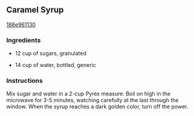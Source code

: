 ## Caramel Syrup

[188e961130](http://www.food.com/recipe/caramel-syrup-307031)

### Ingredients

 - 12 cup of sugars, granulated

 - 14 cup of water, bottled, generic

### Instructions

Mix sugar and water in a 2-cup Pyrex measure. Boil on high in the microwave for 3-5 minutes, watching carefully at the last through the window. When the syrup reaches a dark golden color, turn off the power.